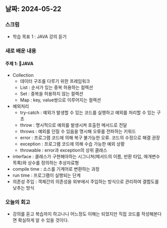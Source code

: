 ## 날짜: 2024-05-22

### 스크럼
- 학습 목표 1 : JAVA 강의 듣기

### 새로 배운 내용
#### 주제 1: JAVA
- Collection
  - 데이터 구조를 다루기 위한 프레임워크
  - List : 순서가 있는 중복 허용하는 컬렉션
  - Set : 중복을 허용하지 않는 컬렉션
  - Map : key, value쌍으로 이루어지는 컬렉션
- 예외처리
  - try-catch : 예외가 발생할 수 있는 코드를 실행하고 예외를 처리할 수 있는 구조
  - throw : 명시적으로 예외를 발생시켜 호출한 메서드로 전달
  - throws : 예외를 던질 수 있음을 명시해 오류를 전파하는 키워드
  - error : 프로그램 코드에 의해 복구 불가능한 오류. 코드의 수정으로 해결 권장
  - exception : 프로그램 코드에 의해 수습 가능한 예외 상황
  - throwable : error과 exception의 상위 클래스
- interface : 클래스가 구현해야하는 시그니쳐(메서드의 이름, 반환 타입, 매개변수 목록)와 상수를 정의하는 추상자료형
- compile time : 소스를 기계어로 변환하는 과정
- run time : 프로그램이 실행되는 단계
- 의존성 주입 : 객체간의 의존성을 외부에서 주입하는 방식으로 관리하여 결합도를 낮추는 방식

### 오늘의 회고
- 강의를 듣고 복습까지 하고나니 어느정도 이해는 되었지만 직접 코드를 작성해본다면 확실하게 알 수 있을 것이다.
